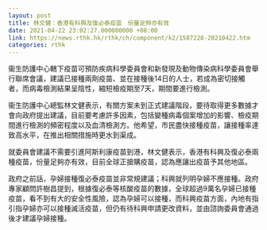 ```yaml
---
layout: post
title: 林文健：香港有科興及復必泰疫苗　份量足夠亦有效
date: 2021-04-22 23:02:27.000000000 +08:00
link: https://news.rthk.hk/rthk/ch/component/k2/1587228-20210422.htm
categories: rthk
---
```


衞生防護中心轄下疫苗可預防疾病科學委員會和新發現及動物傳染病科學委員會舉行聯席會議，建議已接種兩劑疫苗、並在接種後14日的人士，若成為密切接觸者，而病毒檢測結果呈陰性，縮短檢疫期至7天，期間要進行檢測。

衞生防護中心總監林文健表示，有關方案未到正式建議階段，要待取得更多數據才會向政府提出建議，目前要考慮許多因素，包括變種病毒個案增加的影響、檢疫期間進行檢測的頻密程度以及血清檢測方。他希望，市民盡快接種疫苗，讓接種率達致高水平，在推出相關措施時更水到渠成。

就委員會建議不需要引進阿斯利康疫苗到港，林文健表示，香港有科興及復必泰兩種疫苗，份量足夠亦有效，目前全球正搶購疫苗，認為應讓出疫苗予其他地區。

政府之前話，孕婦接種復必泰疫苗並非常規建議；科興就列明孕婦不應接種。政府專家顧問許樹昌提到，根據復必泰等核酸疫苗的數據，全球超過9萬名孕婦已接種疫苗，看不到有大的安全性風險，認為孕婦可以接種，而科興疫苗方面，內地有指引指孕婦亦可以接種滅活疫苗，但仍有待科興申請更改資料，並由諮詢委員會通過後才建議孕婦接種。
